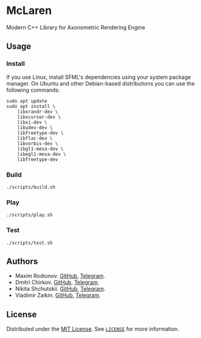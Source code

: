 # McLaren

Modern C++ Library for Axonometric Rendering Engine

## Usage

### Install

If you use Linux, install SFML's dependencies using your system package manager. On Ubuntu and other Debian-based distributions you can use the following commands:

```shell
sudo apt update
sudo apt install \
    libxrandr-dev \
    libxcursor-dev \
    libxi-dev \
    libudev-dev \
    libfreetype-dev \
    libflac-dev \
    libvorbis-dev \
    libgl1-mesa-dev \
    libegl1-mesa-dev \
    libfreetype-dev
```

### Build

```shell
./scripts/build.sh
```

### Play

```shell
./scripts/play.sh
```

### Test

```shell
./scripts/test.sh
```

## Authors

* Maxim Rodionov. [GitHub](https://github.com/RodionovMaxim05), [Telegram](https://t.me/Maxoon22).
* Dmitri Chirkov. [GitHub](https://github.com/kinokotakenoko9), [Telegram](https://t.me/chdmitri).
* Nikita Shchutskii. [GitHub](https://github.com/ns-58), [Telegram](https://t.me/szcz00).
* Vladimir Zaikin. [GitHub](https://github.com/Friend-zva), [Telegram](https://t.me/vo_va_w).

## License

Distributed under the [MIT License](https://choosealicense.com/licenses/mit/). See [`LICENSE`](LICENSE) for more information.
